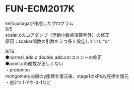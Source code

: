 # FUN-ECM2017K  
keifujunagaが作成したプログラム  
9/5  
scalar.cのコアダンプ（浮動小数点演算例外）の修正  
原因：scakar関数の引数を１つ多く設定していた^q^  

9/16  
●normal_add.c double_add.cのコメントの修正  
●point.cの関数が正しくない  
・protomon  
mongomery曲線のy座標を復元後、stage1のkPのy座標を復元  
・他2つ
1-Yや-d-1など
